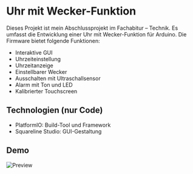 # Uhr mit Wecker-Funktion

Dieses Projekt ist mein Abschlussprojekt im Fachabitur – Technik. Es umfasst die Entwicklung einer Uhr mit Wecker-Funktion für Arduino. Die Firmware bietet folgende Funktionen:

- Interaktive GUI
- Uhrzeiteinstellung
- Uhrzeitanzeige
- Einstellbarer Wecker
- Ausschalten mit Ultraschallsensor
- Alarm mit Ton und LED
- Kalibrierter Touchscreen

## Technologien (nur Code)

- PlatformIO: Build-Tool und Framework
- Squareline Studio: GUI-Gestaltung

## Demo

![Preview](preview/preview.gif)
